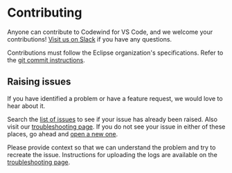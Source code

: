 # Contributing

Anyone can contribute to Codewind for VS Code, and we welcome your contributions! [Visit us on Slack](https://slack-invite-ibm-cloud-tech.mybluemix.net/) if you have any questions.

Contributions must follow the Eclipse organization's specifications. Refer to the [git commit instructions](https://www.eclipse.org/projects/handbook/#resources-commit).

## Raising issues

If you have identified a problem or have a feature request, we would love to hear about it.


Search the [list of issues](https://github.com/eclipse/codewind-vscode/issues) to see if your issue has already been raised. Also visit our [troubleshooting page](https://microclimate-dev2ops.github.io/mdt-vsc-troubleshooting). If you do not see your issue in either of these places, go ahead and [open a new one](https://github.com/eclipse/codewind-vscode/issues/new/choose).

Please provide context so that we can understand the problem and try to recreate the issue. Instructions for uploading the logs are available on the [troubleshooting page](https://microclimate-dev2ops.github.io/mdt-vsc-troubleshooting).

